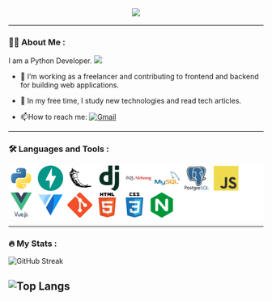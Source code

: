 <div id="header" align="center">
  <img src="https://media.giphy.com/media/WSBeyxvC1jH496xQGA/giphy.gif" width="150"/>
</div>

---

### :technologist: About Me :
I am a Python Developer. <img src="https://media.giphy.com/media/WUlplcMpOCEmTGBtBW/giphy.gif" width="30">
- :telescope: I’m working as a freelancer and contributing to frontend and backend for building web applications.

- :seedling: In my free time, I study new technologies and read tech articles.

- :mailbox:How to reach me: [![Gmail](https://img.shields.io/badge/Gmail-D14836?&logo=gmail&logoColor=white)](mailto:galaut55@gmail.com)

---

### :hammer_and_wrench: Languages and Tools :
<div style="background-color: white;">
  <img src="https://github.com/devicons/devicon/blob/master/icons/python/python-original.svg"  title="Python" alt="Python" width="50" height="50"/>&nbsp;
  <img src="https://github.com/devicons/devicon/blob/master/icons/fastapi/fastapi-original.svg"  title="FastAPI" alt="FastAPI" width="50" height="50"/>&nbsp;
  <img src="https://github.com/devicons/devicon/blob/master/icons/flask/flask-original.svg" title="Flask" alt="Flask" width="50" height="50"/>&nbsp;
  <img src="https://github.com/devicons/devicon/blob/master/icons/django/django-plain.svg" title="Django" alt="Django" width="50" height="50"/>&nbsp;
  <img src="https://github.com/devicons/devicon/blob/master/icons/sqlalchemy/sqlalchemy-original-wordmark.svg" title="SQLAlchemy" alt="SQLAlchemy" width="50" height="50"/>&nbsp;
  <img src="https://github.com/devicons/devicon/blob/master/icons/mysql/mysql-original-wordmark.svg" title="MySQL"  alt="MySQL" width="50" height="50"/>&nbsp;
  <img src="https://github.com/devicons/devicon/blob/master/icons/postgresql/postgresql-original-wordmark.svg" title="PostgreSQL"  alt="PostgreSQL" width="50" height="50"/>&nbsp;
  <img src="https://github.com/devicons/devicon/blob/master/icons/javascript/javascript-original.svg" title="JavaScript" alt="JavaScript" width="50" height="50"/>&nbsp;
  <img src="https://github.com/devicons/devicon/blob/master/icons/vuejs/vuejs-original-wordmark.svg" title="Vue" alt="Vue" width="50" height="50"/>&nbsp;
  <img src="https://github.com/devicons/devicon/blob/master/icons/vuetify/vuetify-original.svg" title="Vuetify" alt="Vuetify" width="50" height="50"/>&nbsp;
  <img src="https://github.com/devicons/devicon/blob/master/icons/git/git-original.svg" title="Git" **alt="Git" width="50" height="50"/>
  <img src="https://github.com/devicons/devicon/blob/master/icons/html5/html5-original-wordmark.svg" title="HTML5" **alt="HTML5" width="50" height="50"/>
  <img src="https://github.com/devicons/devicon/blob/master/icons/css3/css3-original-wordmark.svg" title="CSS3" **alt="CSS3" width="50" height="50"/>
  <img src="https://github.com/devicons/devicon/blob/master/icons/nginx/nginx-original.svg" title="Nginx" **alt="Nginx" width="50" height="50"/>
</div>

---

### :fire: My Stats :
![GitHub Streak](http://github-readme-streak-stats.herokuapp.com?user=lastiz&theme=dark&background=000000)

![Top Langs](https://github-readme-stats-ltuc.vercel.app/api/top-langs/?username=lastiz&exclude_repo=github-readme-stats&layout=compact&theme=vision-friendly-dark)
---
